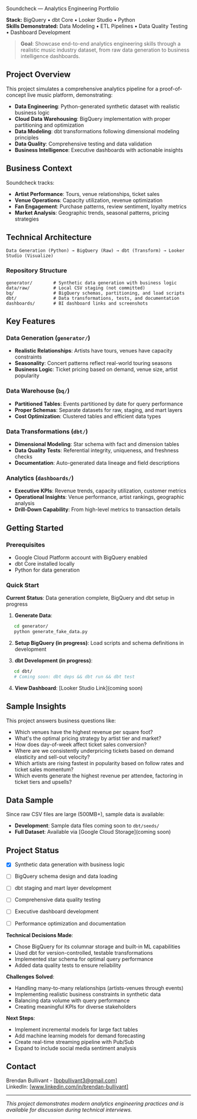 Soundcheck — Analytics Engineering Portfolio

**Stack:** BigQuery • dbt Core • Looker Studio • Python  
**Skills Demonstrated:** Data Modeling • ETL Pipelines • Data Quality Testing • Dashboard Development

> **Goal**: Showcase end-to-end analytics engineering skills through a realistic music industry dataset, from raw data generation to business intelligence dashboards.

## Project Overview

This project simulates a comprehensive analytics pipeline for a proof-of-concept live music platform, demonstrating:

- **Data Engineering**: Python-generated synthetic dataset with realistic business logic
- **Cloud Data Warehousing**: BigQuery implementation with proper partitioning and optimization  
- **Data Modeling**: dbt transformations following dimensional modeling principles
- **Data Quality**: Comprehensive testing and data validation
- **Business Intelligence**: Executive dashboards with actionable insights

## Business Context

Soundcheck tracks:
- **Artist Performance**: Tours, venue relationships, ticket sales
- **Venue Operations**: Capacity utilization, revenue optimization
- **Fan Engagement**: Purchase patterns, review sentiment, loyalty metrics
- **Market Analysis**: Geographic trends, seasonal patterns, pricing strategies

## Technical Architecture

```
Data Generation (Python) → BigQuery (Raw) → dbt (Transform) → Looker Studio (Visualize)
```

### Repository Structure
```
generator/        # Synthetic data generation with business logic
data/raw/         # Local CSV staging (not committed)
bq/               # BigQuery schemas, partitioning, and load scripts  
dbt/              # Data transformations, tests, and documentation
dashboards/       # BI dashboard links and screenshots
```

## Key Features

### Data Generation (`generator/`)
- **Realistic Relationships**: Artists have tours, venues have capacity constraints
- **Seasonality**: Concert patterns reflect real-world touring seasons
- **Business Logic**: Ticket pricing based on demand, venue size, artist popularity

### Data Warehouse (`bq/`)
- **Partitioned Tables**: Events partitioned by date for query performance
- **Proper Schemas**: Separate datasets for raw, staging, and mart layers
- **Cost Optimization**: Clustered tables and efficient data types

### Data Transformations (`dbt/`)
- **Dimensional Modeling**: Star schema with fact and dimension tables
- **Data Quality Tests**: Referential integrity, uniqueness, and freshness checks
- **Documentation**: Auto-generated data lineage and field descriptions

### Analytics (`dashboards/`)
- **Executive KPIs**: Revenue trends, capacity utilization, customer metrics
- **Operational Insights**: Venue performance, artist rankings, geographic analysis
- **Drill-Down Capability**: From high-level metrics to transaction details

## Getting Started

### Prerequisites
- Google Cloud Platform account with BigQuery enabled
- dbt Core installed locally
- Python for data generation

### Quick Start

**Current Status**: Data generation complete, BigQuery and dbt setup in progress

1. **Generate Data**:
```bash
   cd generator/
   python generate_fake_data.py
```

2. **Setup BigQuery (in progress)**:
   Load scripts and schema definitions in development

3. **dbt Development (in progress)**:
```bash
   cd dbt/
   # Coming soon: dbt deps && dbt run && dbt test
```

4. **View Dashboard**: [Looker Studio Link](coming soon)

## Sample Insights

This project answers business questions like:
- Which venues have the highest revenue per square foot?
- What's the optimal pricing strategy by artist tier and market?
- How does day-of-week affect ticket sales conversion?
- Where are we consistently underpricing tickets based on demand elasticity and sell-out velocity?
- Which artists are rising fastest in popularity based on follow rates and ticket sales momentum?
- Which events generate the highest revenue per attendee, factoring in ticket tiers and upsells?

## Data Sample

Since raw CSV files are large (500MB+), sample data is available:
- **Development**: Sample data files coming soon to `dbt/seeds/`
- **Full Dataset**: Available via [Google Cloud Storage](coming soon)

## Project Status

- [x] Synthetic data generation with business logic
- [ ] BigQuery schema design and data loading
- [ ] dbt staging and mart layer development  
- [ ] Comprehensive data quality testing
- [ ] Executive dashboard development
- [ ] Performance optimization and documentation


**Technical Decisions Made**:
- Chose BigQuery for its columnar storage and built-in ML capabilities
- Used dbt for version-controlled, testable transformations
- Implemented star schema for optimal query performance
- Added data quality tests to ensure reliability

**Challenges Solved**:
- Handling many-to-many relationships (artists-venues through events)
- Implementing realistic business constraints in synthetic data
- Balancing data volume with query performance
- Creating meaningful KPIs for diverse stakeholders

**Next Steps**:
- Implement incremental models for large fact tables
- Add machine learning models for demand forecasting
- Create real-time streaming pipeline with Pub/Sub
- Expand to include social media sentiment analysis

## Contact

Brendan Bullivant - [bpbullivant3@gmail.com]  
LinkedIn: [www.linkedin.com/in/brendan-bullivant]  

---

*This project demonstrates modern analytics engineering practices and is available for discussion during technical interviews.*
